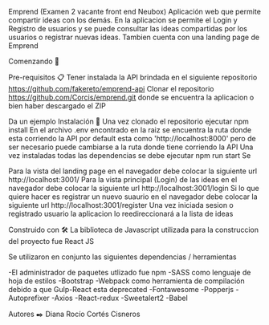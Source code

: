 Emprend (Examen 2 vacante front end Neubox)
Aplicación web que permite compartir ideas con los demás. En la aplicacion se permite el Login y Registro de usuarios y se puede consultar las ideas compartidas por los usuarios o registrar nuevas ideas. Tambien cuenta con una landing page de Emprend

Comenzando 🚀

Pre-requisitos 📋
Tener instalada la API brindada en el siguiente repositorio https://github.com/fakereto/emprend-api 
Clonar el repositorio https://github.com/Corcis/emprend.git donde se encuentra la aplicacion o bien haber descargado el ZIP 

Da un ejemplo
Instalación 🔧
Una vez clonado el repositorio ejecutar npm install
En el archivo .env encontrado en la raiz se encuentra la ruta donde esta corriendo la API por default esta como 'http://localhost:8000' pero de ser necesario puede cambiarse a la ruta donde tiene corriendo la API
Una vez instaladas todas las dependencias se debe ejecutar npm run start
Se


Para la vista del landing page en el navegador debe colocar la siguiente url http://localhost:3001/
Para la vista principal (Login) de las ideas en el navegador debe colocar la siguiente url http://localhost:3001/login 
Si lo que quiere hacer es registrar un nuevo suaurio en el navegador debe colocar la siguiente url http://localhost:3001/register 
Una vez iniciada sesion o registrado usuario la aplicacion lo reedireccionará a la lista de ideas

Construido con 🛠️
La biblioteca de Javascript utilizada para la construccion del proyecto fue React JS

Se utilizaron en conjunto las siguientes dependencias / herramientas

-El administrador de paquetes utlizado fue npm 
-SASS como lenguaje de hoja de estilos
-Bootstrap
-Webpack como herramienta de compilación debido a que Gulp-React esta deprecated 
-Fontawesome
-Popperjs
-Autoprefixer
-Axios
-React-redux
-Sweetalert2
-Babel

Autores ✒️
Diana Rocío Cortés Cisneros
